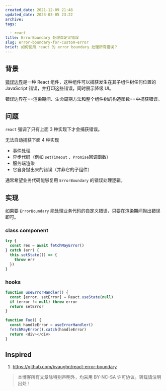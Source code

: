 ```yaml
---
created_date: 2021-12-09 21:48
updated_date: 2023-03-05 23:22
archive:
tags:

  - react
title: ErrorBoundary 处理自定义错误
slug: error-boundary-for-custom-error
brief: 如何使用 react 的 error boundary 处理所有错误？
---
```



## 背景

[错误边界](https://zh-hans.reactjs.org/docs/error-boundaries.html)是一种 React 组件，这种组件可以捕获发生在其子组件树任何位置的 JavaScript 错误，并打印这些错误，同时展示降级 UI。

错误边界在==渲染期间、生命周期方法和整个组件树的构造函数==中捕获错误。

## 问题

`react` 强调了只有上面 3 种实现下才会捕获错误。

无法自动捕获下面 4 种实现

- 事件处理
- 异步代码（例如 `setTimeout` 、`Promise`回调函数）
- 服务端渲染
- 它自身抛出来的错误（并非它的子组件）

通常希望业务代码能够复用 `ErrorBoundary` 的错误处理逻辑。

## 实现

如果要 `ErrorBoundary` 能处理业务代码的自定义错误，只要在渲染期间抛出错误即可。

### class component

```javascript
try {
  const res = await fetchMayError()
} catch (err) {
  this.setState(() => {
    throw err
  })
}
```

### hooks

```typescript
function useErrorHandler() {
  const [error, setError] = React.useState(null)
  if (error != null) throw error
  return setError
}

function Foo() {
  const handleError = useErrorHandler()
  fetchMayError().catch(handleError)
  return <div></div>
}
```

## Inspired

1. https://github.com/bvaughn/react-error-boundary

> 本博客所有文章除特别声明外，均采用 BY-NC-SA 许可协议。转载请注明出处！
